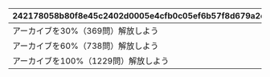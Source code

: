 |242178058b80f8e45c2402d0005e4cfb0c05ef6b57f8d679a2e7db6e6936d7f4|3ec399af3a12067ac54ccc65aad14ad141a13f21b7cd35eb9a281b6a05c0f12c|d922d375093da18aa7521b51e4ca84801a24d093b40238273a720a409c59c77c|1d8cd79c9cf977c54e82f8abd88081831c0441fee32f14cc88a6460e463f38ba|
| --- | --- | --- | --- |
|アーカイブを30%（369問）解放しよう|369|10903001|1|
|アーカイブを60%（738問）解放しよう|738|10903002|2|
|アーカイブを100%（1229問）解放しよう|1229|10903003|3|